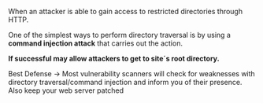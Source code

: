 When an attacker is able to gain access to restricted directories through HTTP.

One of the simplest ways to perform directory traversal is by using a **command injection attack** that carries out the action. 

**If successful may allow attackers to get to site´s root directory.**

Best Defense → Most vulnerability scanners will check for weaknesses with directory traversal/command injection and inform you of their presence. Also keep your web server patched